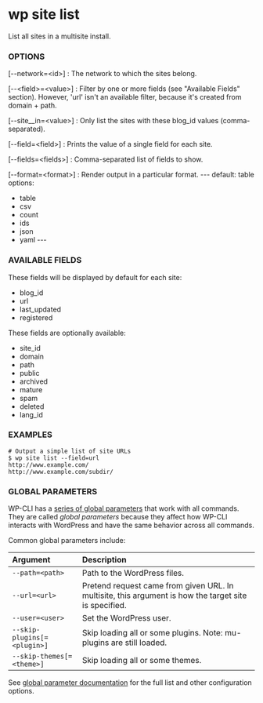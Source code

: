 # wp site list

List all sites in a multisite install.

### OPTIONS

[\--network=&lt;id&gt;]
: The network to which the sites belong.

[\--&lt;field&gt;=&lt;value&gt;]
: Filter by one or more fields (see "Available Fields" section). However,
'url' isn't an available filter, because it's created from domain + path.

[\--site__in=&lt;value&gt;]
: Only list the sites with these blog_id values (comma-separated).

[\--field=&lt;field&gt;]
: Prints the value of a single field for each site.

[\--fields=&lt;fields&gt;]
: Comma-separated list of fields to show.

[\--format=&lt;format&gt;]
: Render output in a particular format.
\---
default: table
options:
  - table
  - csv
  - count
  - ids
  - json
  - yaml
\---

### AVAILABLE FIELDS

These fields will be displayed by default for each site:

* blog_id
* url
* last_updated
* registered

These fields are optionally available:

* site_id
* domain
* path
* public
* archived
* mature
* spam
* deleted
* lang_id

### EXAMPLES

    # Output a simple list of site URLs
    $ wp site list --field=url
    http://www.example.com/
    http://www.example.com/subdir/

### GLOBAL PARAMETERS

WP-CLI has a [series of global parameters](https://make.wordpress.org/cli/handbook/config/) that work with all commands. They are called _global parameters_ because they affect how WP-CLI interacts with WordPress and have the same behavior across all commands.

Common global parameters include:

| **Argument**    | **Description**              |
|:----------------|:-----------------------------|
| `--path=<path>` | Path to the WordPress files. |
| `--url=<url>`   | Pretend request came from given URL. In multisite, this argument is how the target site is specified. |
| `--user=<user>` | Set the WordPress user.      |
| `--skip-plugins[=<plugin>]` | Skip loading all or some plugins. Note: mu-plugins are still loaded. |
| `--skip-themes[=<theme>]` | Skip loading all or some themes. |

See [global parameter documentation](https://make.wordpress.org/cli/handbook/config/) for the full list and other configuration options.

